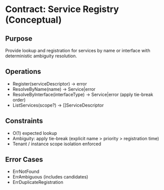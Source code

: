 # Contract: Service Registry (Conceptual)

## Purpose
Provide lookup and registration for services by name or interface with deterministic ambiguity resolution.

## Operations
- Register(serviceDescriptor) → error
- ResolveByName(name) → Service|error
- ResolveByInterface(interfaceType) → Service|error (apply tie-break order)
- ListServices(scope?) → []ServiceDescriptor

## Constraints
- O(1) expected lookup
- Ambiguity: apply tie-break (explicit name > priority > registration time)
- Tenant / instance scope isolation enforced

## Error Cases
- ErrNotFound
- ErrAmbiguous (includes candidates)
- ErrDuplicateRegistration
